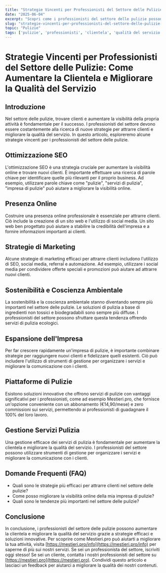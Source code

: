 ```yaml
---
title: "Strategie Vincenti per Professionisti del Settore delle Pulizie: Come Aumentare la Clientela e Migliorare la Qualità del Servizio"
date: "2025-06-04"
excerpt: "Scopri come i professionisti del settore delle pulizie possono aumentare la clientela e migliorare la qualità del servizio grazie a strategie efficaci e piattaforme innovative."
slug: "strategie-vincenti-per-professionisti-del-settore-delle-pulizie-come-aumentare-la-clientela-e-migliorare-la-qualita-del-servizio"
topic: "Pulizie"
tags: ['pulizie', 'professionisti', 'clientela', 'qualità del servizio']
---
```

# Strategie Vincenti per Professionisti del Settore delle Pulizie: Come Aumentare la Clientela e Migliorare la Qualità del Servizio

## Introduzione

Nel settore delle pulizie, trovare clienti e aumentare la visibilità della propria attività è fondamentale per il successo. I professionisti del settore devono essere costantemente alla ricerca di nuove strategie per attrarre clienti e migliorare la qualità del servizio. In questo articolo, esploreremo alcune strategie vincenti per i professionisti del settore delle pulizie.

## Ottimizzazione SEO

L'ottimizzazione SEO è una strategia cruciale per aumentare la visibilità online e trovare nuovi clienti. È importante effettuare una ricerca di parole chiave per identificare quelle più rilevanti per il proprio business. Ad esempio, utilizzare parole chiave come "pulizie", "servizi di pulizia", "impresa di pulizie" può aiutare a migliorare la visibilità online.

## Presenza Online

Costruire una presenza online professionale è essenziale per attrarre clienti. Ciò include la creazione di un sito web e l'utilizzo di social media. Un sito web ben progettato può aiutare a stabilire la credibilità dell'impresa e a fornire informazioni importanti ai clienti.

## Strategie di Marketing

Alcune strategie di marketing efficaci per attrarre clienti includono l'utilizzo di SEO, social media, referral e automazione. Ad esempio, utilizzare i social media per condividere offerte speciali e promozioni può aiutare ad attrarre nuovi clienti.

## Sostenibilità e Coscienza Ambientale

La sostenibilità e la coscienza ambientale stanno diventando sempre più importanti nel settore delle pulizie. Le soluzioni di pulizia a base di ingredienti non tossici e biodegradabili sono sempre più diffuse. I professionisti del settore possono sfruttare questa tendenza offrendo servizi di pulizia ecologici.

## Espansione dell'Impresa

Per far crescere rapidamente un'impresa di pulizie, è importante combinare strategie per raggiungere nuovi clienti e fidelizzare quelli esistenti. Ciò può includere l'utilizzo di strumenti di gestione per organizzare i servizi e migliorare la comunicazione con i clienti.

## Piattaforme di Pulizie

Esistono soluzioni innovative che offrono servizi di pulizie con vantaggi significativi per i professionisti, come ad esempio Mestieri.pro, che fornisce un'opzione conveniente con un abbonamento (€14,90/mese) e zero commissioni sui servizi, permettendo ai professionisti di guadagnare il 100% del loro lavoro.

## Gestione Servizi Pulizia

Una gestione efficace dei servizi di pulizia è fondamentale per aumentare la clientela e migliorare la qualità del servizio. I professionisti del settore possono utilizzare strumenti di gestione per organizzare i servizi e migliorare la comunicazione con i clienti.

## Domande Frequenti (FAQ)

* Quali sono le strategie più efficaci per attrarre clienti nel settore delle pulizie?
* Come posso migliorare la visibilità online della mia impresa di pulizie?
* Quali sono le tendenze più importanti nel settore delle pulizie?

## Conclusione

In conclusione, i professionisti del settore delle pulizie possono aumentare la clientela e migliorare la qualità del servizio grazie a strategie efficaci e soluzioni innovative. Per scoprire come Mestieri.pro può aiutarti a migliorare la tua attività, visita [https://mestieri.pro/info](https://mestieri.pro/info) per saperne di più sui nostri servizi. Se sei un professionista del settore, iscriviti oggi stesso! Se sei un cliente, contatta i nostri professionisti del settore su [https://mestieri.pro](https://mestieri.pro). Condividi questo articolo e lasciaci un feedback per aiutarci a migliorare la qualità dei nostri contenuti.
